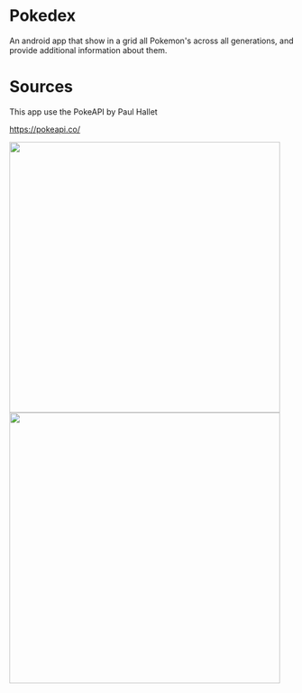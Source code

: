 # Pokedex

An android app that show in a grid all Pokemon's across all generations, and provide additional information about them.

# Sources

This app use the PokeAPI by Paul Hallet

https://pokeapi.co/

<img src="https://i.imgur.com/1EsmVV0.jpg" height="480"> <img src="https://i.imgur.com/byojgcR.jpg" height="480">
